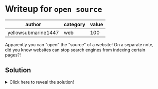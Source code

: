 # Writeup for `open source`

|        author       | category | value |
|---------------------|----------|-------|
| yellowsubmarine1447 |   web    |  100  |

Apparently you can "open" the "source" of a website! On a separate note, did you know websites can stop search engines from indexing certain pages?!

## Solution

<details>
<summary>Click here to reveal the solution!</summary>

### The Big Idea

"Opening" the "source" of a website refers to viewing the source code of a webpage, for example by opening devtools (via a right-click) or opening them with some keyboard shortcut (for Chromium, this is `Ctrl+U`)

Furthermore, one way websites can stop search engines can stop certain pages from being indexed is to create a `robots.txt` file that's visible on the `/robots.txt` endpoint of the website, containing a list of said webpages.

### Walkthrough

1. Open the page source and find the first part of the flag `BEGINNER{th1s_is_Th3_first_part_` in a HTML comment
2. Open `robots.txt` and discover the `/super_secret_admin_page_haha` endpoint (contained in its contents)
3. Visit the `/super_secret_admin_page_haha` endpoint and obtain the second part of the flag `7hi5_1S_th3_seconD_P4rt}`

### Flag(s)

- `BEGINNER{th1s_is_Th3_first_part_7hi5_1S_th3_seconD_P4rt}`

</details>
